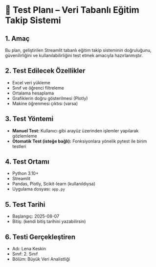 # 🧪 Test Planı – Veri Tabanlı Eğitim Takip Sistemi

## 1. Amaç
Bu plan, geliştirilen Streamlit tabanlı eğitim takip sisteminin doğruluğunu, güvenilirliğini ve kullanılabilirliğini test etmek amacıyla hazırlanmıştır.

## 2. Test Edilecek Özellikler
- Excel veri yükleme
- Sınıf ve öğrenci filtreleme
- Ortalama hesaplama
- Grafiklerin doğru gösterilmesi (Plotly)
- Makine öğrenmesi çıktısı (varsa)

## 3. Test Yöntemi
- **Manuel Test:** Kullanıcı gibi arayüz üzerinden işlemler yapılarak gözlemleme
- **Otomatik Test (isteğe bağlı):** Fonksiyonlara yönelik pytest ile birim testleri

## 4. Test Ortamı
- Python 3.10+
- Streamlit
- Pandas, Plotly, Scikit-learn (kullanıldıysa)
- Uygulama dosyası: `app.py`

## 5. Test Tarihi
- Başlangıç: 2025-08-07
- Bitiş: (kendi bitiş tarihini yazabilirsin)

## 6. Testi Gerçekleştiren
- Adı: Lena Keskin
- Sınıf: 2. Sınıf
- Bölüm: Büyük Veri Analistliği

